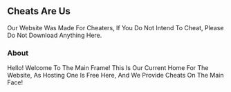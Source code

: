 ## Cheats Are Us 

Our Website Was Made For Cheaters, If You Do Not Intend To Cheat, Please Do Not Download Anything Here.

### About

Hello! Welcome To The Main Frame!
This Is Our Current Home For The Website, As Hosting One Is Free Here, And We Provide Cheats On The Main Face!

